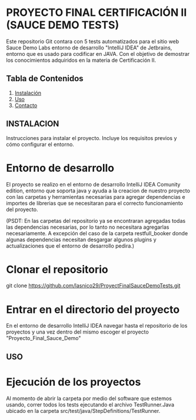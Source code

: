 # PROYECTO FINAL CERTIFICACIÓN II (SAUCE DEMO TESTS)

Este repositorio Git contara con 5 tests automatizados para el sitio web Sauce Demo Labs entorno de desarrollo "IntelliJ IDEA" de Jetbrains, entorno que es usado para codificar en JAVA. Con el objetivo de demostrar los conocimientos adquiridos en la materia de Certificación II.

## Tabla de Contenidos
1. [Instalación](#instalación)
2. [Uso](#uso)
3. [Contacto](#contacto)

## INSTALACION

Instrucciones para instalar el proyecto. Incluye los requisitos previos y cómo configurar el entorno.

# Entorno de desarrollo
El proyecto se realizo en el entorno de desarrollo IntelliJ IDEA Comunity edition, entorno que soporta java y ayuda a la creacion de nuestro proyecto con las carpetas y herramientas necesarias para agregar dependencias e importes de librerias que se necesitaran para el correcto funcionamiento del proyecto.

(PSDT: En las carpetas del repositorio ya se encontraran agregadas todas las dependencias necesarias, por lo tanto no necesitara agregarlas necesariamente. A excepción del caso de la carpeta restfull_booker donde algunas dependencias necesitan desgargar algunos plugins y actualizaciones que el entorno de desarrollo pedira.)

# Clonar el repositorio
git clone https://github.com/lasnico29/ProyectFinalSauceDemoTests.git

# Entrar en el directorio del proyecto
En el entorno de desarrollo IntelliJ IDEA navegar hasta el repositorio de los proyectos y una vez dentro del mismo escoger el proyecto "Proyecto_Final_Sauce_Demo"

## USO

# Ejecución de los proyectos

Al momento de abrir la carpeta por medio del software que estemos usando, correr todos los tests ejecutando el archivo TestRunner.Java ubicado en la carpeta src/test/java/StepDefinitions/TestRunner.